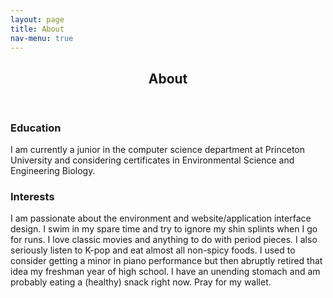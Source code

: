 ```yaml
---
layout: page
title: About
nav-menu: true
---
```


<!-- Main -->
<div id="main" class="alt">

<!-- One -->
<section id="one">
	<div class="inner">
		<header class="major">
			<h1>About</h1>
		</header>

<!-- two columns -->
<div class="row">
	<div class="6u 12u$(small)">
		<h3>Education</h3>
		<p>I am currently a junior in the computer science department at Princeton University and considering certificates in Environmental Science and Engineering Biology.
</p>
	</div>
	<div class="6u$ 12u$(small)">
		<h3>Interests</h3>
		<p>I am passionate about the environment and website/application interface design. I swim in my spare time and try to ignore my shin splints when I go for runs. I love classic movies and anything to do with period pieces. I also seriously listen to K-pop and eat almost all non-spicy foods. I used to consider getting a minor in piano performance but then abruptly retired that idea my freshman year of high school. I have an unending stomach and am probably eating a (healthy) snack right now. Pray for my wallet.</p>
	</div>
</div>

</div>
</section>
</div>
